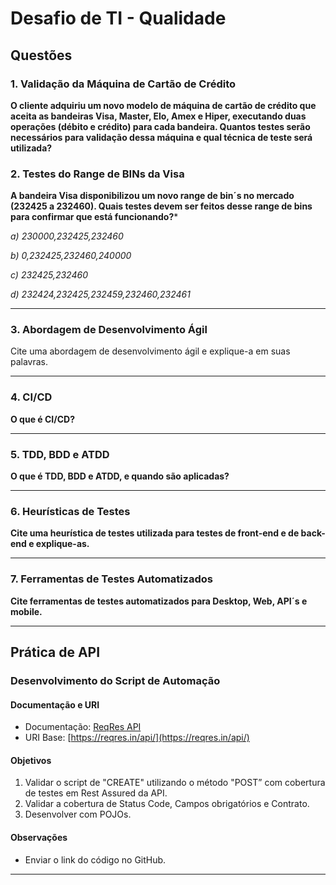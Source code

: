 # Desafio de TI - Qualidade

## Questões

### 1. Validação da Máquina de Cartão de Crédito
**O cliente adquiriu um novo modelo de máquina de cartão de crédito que aceita as bandeiras Visa, Master, Elo, Amex e Hiper, executando duas operações (débito e crédito) para cada bandeira. Quantos testes serão necessários para validação dessa máquina e qual técnica de teste será utilizada?**

### 2. Testes do Range de BINs da Visa
**A bandeira Visa disponibilizou um novo range de bin´s no mercado (232425 a 232460). Quais testes devem ser feitos desse range de bins para confirmar que está funcionando?***

*a) 230000,232425,232460*

*b) 0,232425,232460,240000*

*c) 232425,232460*

*d) 232424,232425,232459,232460,232461*

---

### 3. Abordagem de Desenvolvimento Ágil
Cite uma abordagem de desenvolvimento ágil e explique-a em suas palavras.

---

### 4. CI/CD
**O que é CI/CD?**

---

### 5. TDD, BDD e ATDD
**O que é TDD, BDD e ATDD, e quando são aplicadas?**

---

### 6. Heurísticas de Testes
**Cite uma heurística de testes utilizada para testes de front-end e de back-end e explique-as.**

---

### 7. Ferramentas de Testes Automatizados
**Cite ferramentas de testes automatizados para Desktop, Web, API´s e mobile.**

---

## Prática de API

### Desenvolvimento do Script de Automação

#### Documentação e URI
- Documentação: [ReqRes API](https://reqres.in/)
- URI Base: [https://reqres.in/api/](https://reqres.in/api/)

#### Objetivos
1. Validar o script de "CREATE" utilizando o método "POST” com cobertura de testes em Rest Assured da API.
2. Validar a cobertura de Status Code, Campos obrigatórios e Contrato.
3. Desenvolver com POJOs.

#### Observações
- Enviar o link do código no GitHub.

---

